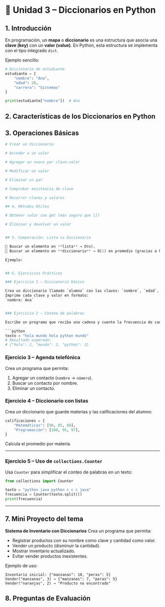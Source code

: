 
# 📘 Unidad 3 – Diccionarios en Python

## 1. Introducción

En programación, un **mapa** o **diccionario** es una estructura que asocia una **clave (key)** con un **valor (value)**.
En Python, esta estructura se implementa con el tipo integrado `dict`.

Ejemplo sencillo:

```python
# Diccionario de estudiante
estudiante = {
    "nombre": "Ana",
    "edad": 20,
    "carrera": "Sistemas"
}

print(estudiante["nombre"])  # Ana
```


## 2. Características de los Diccionarios en Python


## 3. Operaciones Básicas

```python
# Crear un diccionario

# Acceder a un valor

# Agregar un nuevo par clave-valor

# Modificar un valor

# Eliminar un par

# Comprobar existencia de clave

# Recorrer claves y valores

## 4. Métodos Útiles

# Obtener valor con get (más seguro que [])

# Eliminar y devolver un valor


## 5. Comparación: Lista vs Diccionario

📌 Buscar un elemento en **lista** → O(n).
📌 Buscar un elemento en **diccionario** → O(1) en promedio (gracias a hashing).

Ejemplo:


## 6. Ejercicios Prácticos

### Ejercicio 1 – Diccionario básico

Crea un diccionario llamado `alumno` con las claves: `nombre`, `edad`, `carrera`.
Imprime cada clave y valor en formato:
`nombre: Ana`


### Ejercicio 2 – Conteo de palabras

Escribe un programa que reciba una cadena y cuente la frecuencia de cada palabra usando un diccionario.

```python
texto = "hola mundo hola python mundo"
# Resultado esperado:
# {"hola": 2, "mundo": 2, "python": 1}
```


### Ejercicio 3 – Agenda telefónica

Crea un programa que permita:

1. Agregar un contacto (`nombre` → `número`).
2. Buscar un contacto por nombre.
3. Eliminar un contacto.


### Ejercicio 4 – Diccionario con listas

Crea un diccionario que guarde materias y las calificaciones del alumno:

```python
calificaciones = {
    "Matemáticas": [90, 85, 88],
    "Programación": [100, 95, 97],
}
```

Calcula el promedio por materia.

---

### Ejercicio 5 – Uso de `collections.Counter`

Usa `Counter` para simplificar el conteo de palabras en un texto:

```python
from collections import Counter

texto = "python java python c c c java"
frecuencia = Counter(texto.split())
print(frecuencia)
```

---

## 7. Mini Proyecto del tema

**Sistema de Inventario con Diccionarios**
Crea un programa que permita:

* Registrar productos con su nombre como clave y cantidad como valor.
* Vender un producto (disminuir la cantidad).
* Mostrar inventario actualizado.
* Evitar vender productos inexistentes.

Ejemplo de uso:

```
Inventario inicial: {"manzanas": 10, "peras": 5}
Vender("manzanas", 3) → {"manzanas": 7, "peras": 5}
Vender("naranjas", 2) → "Producto no encontrado"
```


## 8. Preguntas de Evaluación


